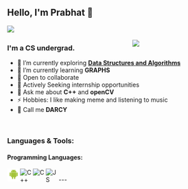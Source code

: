 ## Hello, I'm Prabhat 👋
[<img src="https://komarev.com/ghpvc/?username=aviral10&label=Profile+Views&color=4287f5&style=flat" />](https://github.com/prabhatmalhan)

<img src="https://magiccopy.xyz/assets/images/hadder.gif" align="right"  width="42%"/>

### I'm a CS undergrad.

- 🔭 I’m currently exploring [**Data Structures and Algorithms**](https://github.com/prabhatmalhan/Algorithms)
- 🌱 I’m currently learning **GRAPHS**
- 👯 Open to collaborate 
- 💼 Actively Seeking internship opportunities
- 💬 Ask me about **C++** and **openCV**
- ⚡ Hobbies: I like making meme and listening to music
- 📢 Call me **DARCY**

<br/>

### Languages & Tools:

#### Programming Languages:

<img align="left" alt="Python" width="30px" src="https://github.com/devicons/devicon/blob/master/icons/android/android-original-wordmark.svg">

<img align="left" alt="C++" width="30px" src="https://www.freeiconspng.com/thumbs/c-logo-icon/c--logo-icon-0.png">

<img align="left" alt="C" width="30px" src="https://www.kindpng.com/picc/m/355-3559027_c-programming-language-logo-clipart-png-download-c.png">

<img align="left" alt="JS" width="30px" src="https://cdn.iconscout.com/icon/free/png-512/javascript-2038874-1720087.png">

<br/>
---

